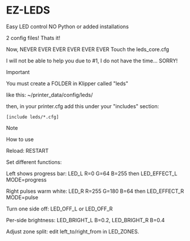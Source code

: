 # EZ-LEDS
Easy LED control NO Python or added installations

2 config files! Thats it!

Now, NEVER EVER EVER EVER EVER EVER Touch the leds_core.cfg 

I will not be able to help you due to #1, I do not have the time... SORRY!

>[!IMPORTANT]
>
>You must create a FOLDER in Klipper called "leds"
>
>like this:
>~/printer_data/config/leds/
>
>then, in your printer.cfg add this under your "includes" section:
>
>```[include leds/*.cfg]```
>


>[!NOTE]
>How to use
>
>Reload: RESTART
>
>Set different functions:
>
>Left shows progress bar: LED_L R=0 G=64 B=255 then LED_EFFECT_L MODE=progress
>
>Right pulses warm white: LED_R R=255 G=180 B=64 then LED_EFFECT_R MODE=pulse
>
>Turn one side off: LED_OFF_L or LED_OFF_R
>
>Per-side brightness: LED_BRIGHT_L B=0.2, LED_BRIGHT_R B=0.4
>
>Adjust zone split: edit left_to/right_from in LED_ZONES.
